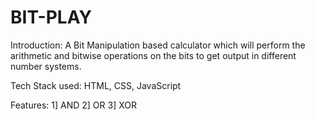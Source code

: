 # BIT-PLAY

Introduction: A Bit Manipulation based calculator which will perform the arithmetic and bitwise operations
on the bits to get output in different number systems.

Tech Stack used: HTML, CSS, JavaScript

Features:
1] AND
2] OR
3] XOR

